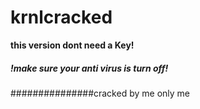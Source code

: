 # krnlcracked

****this version dont need a Key!****

##### !make sure your anti virus is turn off!


###############cracked by me only me
